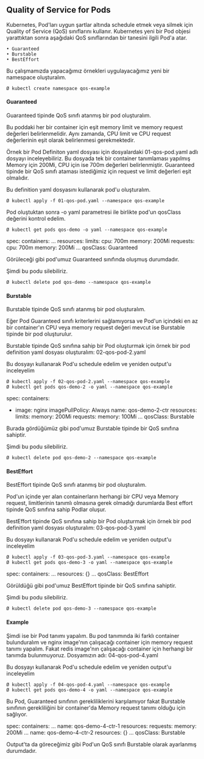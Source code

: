 <h2>Quality of Service for Pods</h2> 
Kubernetes, Pod'ları uygun şartlar altında schedule etmek veya silmek için Quality of Service (QoS) sınıflarını kullanır.
Kubernetes yeni bir Pod objesi yarattıktan sonra aşağıdaki QoS sınıflarından bir tanesini ilgili Pod'a atar.

	• Guaranteed
	• Burstable
	• BestEffort

Bu çalışmamızda yapacağımız örnekleri uygulayacağımız yeni bir namespace oluşturalım.

	Ø kubectl create namespace qos-example

<h4>Guaranteed</h4>
Guaranteed tipinde QoS sınıfı atanmış bir pod oluşturalım.

Bu poddaki her bir container için eşit memory limit ve memory request değerleri belirlenmelidir.
Aynı zamanda, CPU limit ve CPU request değerlerinin eşit olarak belirlenmesi gerekmektedir.

Örnek bir Pod Definiton yaml dosyası için dosyalardaki 01-qos-pod.yaml adlı dosyayı inceleyebiliriz.
Bu dosyada tek bir container tanımlaması yapılmış Memory için 200Mi, CPU için ise 700m değerleri belirlenmiştir. Guaranteed tipinde bir QoS sınıfı ataması istediğimiz için request ve limit değerleri eşit olmalıdır.

Bu definition yaml dosyasını kullanarak pod'u oluşturalım.

	Ø kubectl apply -f 01-qos-pod.yaml --namespace qos-example

Pod oluştuktan sonra -o yaml parametresi ile birlikte pod'un qosClass değerini kontrol edelim.

	Ø kubectl get pods qos-demo -o yaml --namespace qos-example

spec:
  containers:
    ...
    resources:
      limits:
        cpu: 700m
        memory: 200Mi
      requests:
        cpu: 700m
        memory: 200Mi
...
  qosClass: Guaranteed

Görüleceği gibi pod'umuz Guaranteed sınıfında oluşmuş durumdadır.

Şimdi bu podu silebiliriz.

	Ø kubectl delete pod qos-demo --namespace qos-example

<h4>Burstable</h4>
Burstable tipinde QoS sınıfı atanmış bir pod oluşturalım.

Eğer Pod Guaranteed sınıfı kriterlerini sağlamıyorsa ve Pod'un içindeki en az bir container'ın CPU veya memory request değeri mevcut ise Burstable tipinde bir pod oluşturulur.

Burstable tipinde QoS sınıfına sahip bir Pod oluşturmak için örnek bir pod definition yaml dosyası oluşturalım: 02-qos-pod-2.yaml

Bu dosyayı kullanarak Pod'u schedule edelim ve yeniden output'u inceleyelim

	Ø kubectl apply -f 02-qos-pod-2.yaml --namespace qos-example
	Ø kubectl get pods qos-demo-2 -o yaml --namespace qos-example

spec:
  containers:
  - image: nginx
    imagePullPolicy: Always
    name: qos-demo-2-ctr
    resources:
      limits:
        memory: 200Mi
      requests:
        memory: 100Mi
...
  qosClass: Burstable

Burada gördüğümüz gibi pod'umuz Burstable tipinde bir QoS sınıfına sahiptir.

Şimdi bu podu silebiliriz.

	Ø kubectl delete pod qos-demo-2 --namespace qos-example

<h4>BestEffort</h4>
BestEffort tipinde QoS sınıfı atanmış bir pod oluşturalım.

Pod'un içinde yer alan containerların herhangi bir CPU veya Memory request, limitlerinin tanımlı olmasına gerek olmadığı durumlarda Best effort tipinde QoS sınıfına sahip Podlar oluşur.

BestEffort tipinde QoS sınıfına sahip bir Pod oluşturmak için örnek bir pod definition yaml dosyası oluşturalım: 03-qos-pod-3.yaml

Bu dosyayı kullanarak Pod'u schedule edelim ve yeniden output'u inceleyelim

	Ø kubectl apply -f 03-qos-pod-3.yaml --namespace qos-example
	Ø kubectl get pods qos-demo-3 -o yaml --namespace qos-example

spec:
  containers:
    ...
    resources: {}
  ...
  qosClass: BestEffort

Görüldüğü gibi pod'umuz BestEffort tipinde bir QoS sınıfına sahiptir.

Şimdi bu podu silebiliriz.

	Ø kubectl delete pod qos-demo-3 --namespace qos-example

<h4>Example</h4>
Şimdi ise bir Pod tanımı yapalım. Bu pod tanımında iki farklı container bulunduralım ve nginx image'nın çalışacağı container için memory request tanımı yapalım. Fakat redis image'nın çalışacağı container için herhangi bir tanımda bulunmuyoruz. Dosyamızın adı: 04-qos-pod-4.yaml

Bu dosyayı kullanarak Pod'u schedule edelim ve yeniden output'u inceleyelim

	Ø kubectl apply -f 04-qos-pod-4.yaml --namespace qos-example
	Ø kubectl get pods qos-demo-4 -o yaml --namespace qos-example

Bu Pod, Guaranteed sınıfının gerekliliklerini karşılamıyor fakat Burstable sınıfının gerekliliğini bir container'da Memory request tanımı olduğu için sağlıyor.

spec:
  containers:
    ...
    name: qos-demo-4-ctr-1
    resources:
      requests:
        memory: 200Mi
    ...
    name: qos-demo-4-ctr-2
    resources: {}
    ...
  qosClass: Burstable

Output'ta da göreceğimiz gibi Pod'un QoS sınıfı Burstable olarak ayarlanmış durumdadır.


